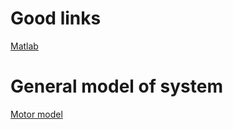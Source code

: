 # Good links

[Matlab](https://se.mathworks.com/help/slcontrol/ug/system-identification-of-plant-models.html)

# General model of system

[Motor model](https://www.flats2i.fr/Projets/Motorshield/Modeling%20and%20simulation%20of%20the%20EMG30.pdf)
